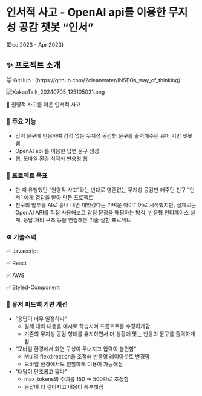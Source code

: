 # 인서적 사고 - OpenAI api를 이용한 무지성 공감 챗봇 “인서”

(Dec 2023 - Apr 2023)

## ✨ 프로젝트 소개

<aside>
🐱 GitHub : (https://github.com/2cleanwater/INSEOs_way_of_thinking)

</aside>

![KakaoTalk_20240705_125105021.png](KakaoTalk_20240705_125105021.png)

<aside>
🌲 원영적 사고를 이은 인서적 사고

</aside>

### 🎁 주요 기능

- 입력 문구에 반응하여 감정 없는 무지성 공감형 문구를 출력해주는 유머 기반 챗봇 웹
- OpenAI api 를 이용한 답변 문구 생성
- 웹, 모바일 환경 최적화 반응형 웹
    
    

### 🎯 프로젝트 목표

- 한 때  유행했던 “원영적 사고”와는 반대로 영혼없는 무지성 공감만 해주던 친구 “인서” 에게 영감을 받아 만든 프로젝트
- 친구의 말투를 AI로 흉내 내면 재밌겠다는 가벼운 아이디어로 시작했지만, 실제로는 OpenAI API를 직접 사용해보고 감정 문장을 매핑하는 방식, 반응형 인터페이스 설계, 응답 처리 구조 등을 연습해본 기술 실험 프로젝트

### ⚙️ 기술스택

✅ Javascript

✅ React

✅ AWS

✅ Styled-Component

### 🙋 유저 피드백 기반 개선

- "응답이 너무 일정하다“
    - 실제 대화 내용을 예시로 학습시켜 프롬포트를 수정하게함
    - 기존의 무지성 공감 형태를 유지하면서 더 상황에 맞는 반응의 문구를 출력하게됨
- "모바일 환경에서 화면 구성이 무너지고 입력이 불편함"
    - Mui의 flexdirection을 조정해 반응형 레이아웃로 변경함
    - 모바일 환경에서도 원할하게 이용이 가능해짐
- "대답이 단조롭고 짧다"
    - max_tokens의 수치를 150 ⇒ 500으로 조정함
    - 응답이 더 길어지고 내용이 풍부해짐
